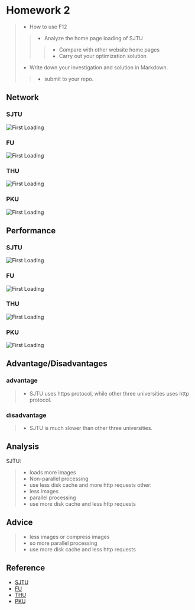 # Homework 2
> * How to use F12
> > * Analyze the home page loading of SJTU
> > > * Compare with other website home pages 
> > > * Carry out your optimization solution
> * Write down your investigation and solution in Markdown.
> > * submit to your repo.
## Network
### SJTU
![First Loading](https://github.com/ruishaopu561/BackEnd/tree/master/hw2/1.jpg)
### FU
![First Loading](https://github.com/ruishaopu561/BackEnd/tree/master/hw2/2.jpg) 
### THU
![First Loading](https://github.com/ruishaopu561/BackEnd/tree/master/hw2/3.jpg) 
### PKU
![First Loading](https://github.com/ruishaopu561/BackEnd/tree/master/hw2/4.jpg)

## Performance
### SJTU
![First Loading](https://github.com/ruishaopu561/BackEnd/tree/master/hw2/1.jpg)
### FU
![First Loading](https://github.com/ruishaopu561/BackEnd/tree/master/hw2/2.jpg) 
### THU
![First Loading](https://github.com/ruishaopu561/BackEnd/tree/master/hw2/3.jpg) 
### PKU
![First Loading](https://github.com/ruishaopu561/BackEnd/tree/master/hw2/8.png)

## Advantage/Disadvantages
### advantage
> * SJTU uses https protocol, while other three universities uses http protocol.

### disadvantage
> * SJTU is much slower than other three universities.

## Analysis
SJTU:  
> * loads more images
> * Non-parallel processing
> * use less disk cache and more http requests
other:
> * less images
> * parallel processing
> * use more disk cache and less http requests

## Advice
> * less images or compress images
> * so more parallel processing
> * use more disk cache and less http requests

## Reference
- [SJTU](http://electsys.sjtu.edu.cn/edu/)
- [FU](http://www.fudan.edu.cn/mindex.html)
- [THU](http://www.tsinghua.edu.cn/publish/thu2018en/index.html)
- [PKU](http://english.pku.edu.cn/)